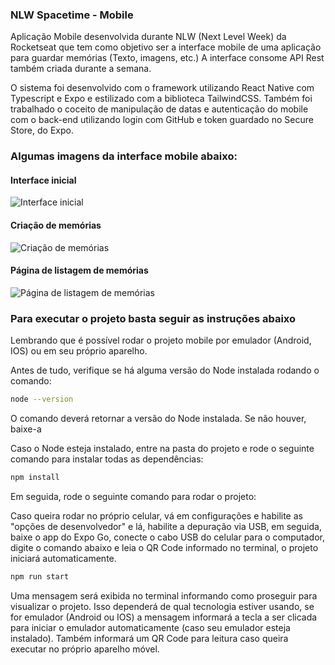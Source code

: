 ### NLW Spacetime - Mobile

Aplicação Mobile desenvolvida durante NLW (Next Level Week) da Rocketseat que tem como objetivo ser a interface mobile de uma aplicação para guardar memórias (Texto, imagens, etc.) A interface consome API Rest também criada durante a semana.

O sistema foi desenvolvido com o framework utilizando React Native com Typescript e Expo e estilizado com a biblioteca TailwindCSS. Também foi trabalhado o coceito de manipulação de datas e autenticação do mobile com o back-end utilizando login com GitHub e token guardado no Secure Store, do Expo.

### Algumas imagens da interface mobile abaixo:

#### Interface inicial
![Interface inicial](./project-images/mobile-1.jpg)
#### Criação de memórias
![Criação de memórias](./project-images/mobile-2.jpg)
#### Página de listagem de memórias
![Página de listagem de memórias](./project-images/mobile-3.jpg)

### Para executar o projeto basta seguir as instruções abaixo

Lembrando que é possível rodar o projeto mobile por emulador (Android, IOS) ou em seu próprio aparelho.

Antes de tudo, verifique se há alguma versão do Node instalada rodando o comando:

```bash
node --version
```
O comando deverá retornar a versão do Node instalada. Se não houver, baixe-a

Caso o Node esteja instalado, entre na pasta do projeto e rode o seguinte comando para instalar todas as dependências:

```bash
npm install
```
Em seguida, rode o seguinte comando para rodar o projeto:

Caso queira rodar no próprio celular, vá em configurações e habilite as "opções de desenvolvedor" e lá, habilite a depuração via USB, em seguida, baixe o app do Expo Go, conecte o cabo USB do celular para o computador, digite o comando abaixo e leia o QR Code informado no terminal, o projeto iniciará automaticamente.

```bash
npm run start
```
Uma mensagem será exibida no terminal informando como proseguir para visualizar o projeto. Isso dependerá de qual tecnologia estiver usando, se for emulador (Android ou IOS) a mensagem informará a tecla a ser clicada para iniciar o emulador automaticamente (caso seu emulador esteja instalado). Também informará um QR Code para leitura caso queira executar no próprio aparelho móvel.